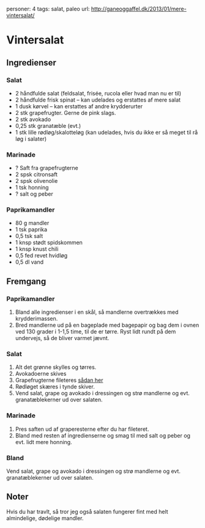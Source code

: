 personer: 4
tags: salat, paleo
url: http://ganeoggaffel.dk/2013/01/mere-vintersalat/

# Vintersalat

## Ingredienser
### Salat
  - 2 håndfulde salat (feldsalat, frisée, rucola eller hvad man nu er til)
  - 2 håndfulde frisk spinat – kan udelades og erstattes af mere salat
  - 1 dusk kørvel – kan erstattes af andre krydderurter
  - 2 stk grapefrugter. Gerne de pink slags.
  - 2 stk avokado
  - 0,25 stk granatæble (evt.)
  - 1 stk lille rødløg/skalotteløg (kan udelades, hvis du ikke er så meget til rå løg i salater)

### Marinade
  - ? Saft fra grapefrugterne
  - 2 spsk citronsaft
  - 2 spsk olivenolie
  - 1 tsk honning
  - ? salt og peber

### Paprikamandler
  - 80 g mandler
  - 1 tsk paprika
  - 0,5 tsk salt
  - 1 knsp stødt spidskommen
  - 1 knsp knust chili
  - 0,5 fed revet hvidløg
  - 0,5 dl vand

## Fremgang
### Paprikamandler
  1. Bland alle ingredienser i en skål, så mandlerne overtrækkes med krydderimassen.
  2. Bred mandlerne ud på en bageplade med bagepapir og bag dem i ovnen ved 130 grader i 1-1,5 time, til de er tørre. Ryst lidt rundt på dem undervejs, så de bliver varmet jævnt.

### Salat
  1. Alt det grønne skylles og tørres.
  2. Avokadoerne skives
  3. Grapefrugterne fileteres [sådan her](http://ganeoggaffel.dk/2012/03/how-to-fileter-en-grape/)
  4. Rødløget skæres i tynde skiver.
  5. Vend salat, grape og avokado i dressingen og strø mandlerne og evt. granatæblekerner ud over salaten.
  
### Marinade
  1. Pres saften ud af graperesterne efter du har fileteret.
  2. Bland med resten af ingredienserne og smag til med salt og peber og evt. lidt mere honning.

### Bland
Vend salat, grape og avokado i dressingen og strø mandlerne og evt. granatæblekerner ud over salaten.

## Noter
Hvis du har travlt, så tror jeg også salaten fungerer fint med helt almindelige, dødelige mandler.

